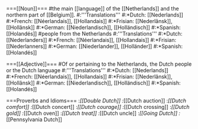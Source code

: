 ===[[Noun]]===
#the main [[language]] of the [[Netherlands]] and the northern part of [[Belgium]].
#:'''Translations'''
#:*Dutch: [[Nederlands]]
#:*French: [[Néerlandais]], [[Hollandais]]
#:*Frisian: [[Nederlânsk]], [[Hollânsk]]
#:*German: [[Niederlandisch]], [[Holländisch]] 
#:*Spanish: [[Holandés]]
#people from the Netherlands
#:'''Translations'''
#:*Dutch:  [[Nederlanders]]
#:*French: [[Néerlandais]], [[Hollandais]]
#:*Frisian: [[Nederlanners]]
#:*German: [[Niederlander]], [[Holländer]]
#:*Spanish: [[Holandés]]

===[[Adjective]]===
#Of or pertaining to the Netherlands, the Dutch people or the Dutch language
#:'''Translations'''
#:*Dutch: [[Nederlands]]
#:*French: [[Néerlandais]], [[Hollandais]]
#:*Frisian: [[Nederlânsk]], [[Hollânsk]]
#:*German: [[Niederlandisch]], [[Holländisch]]
#:*Spanish: [[Holandés]]

===Proverbs and Idioms===
:*[[Double Dutch]]
:*[[Dutch auction]]
:*[[Dutch comfort]]
:*[[Dutch concert]]
:*[[Dutch courage]]
:*[[Dutch crossing]]
:*[[Dutch gold]]
:*[[Dutch oven]]
:*[[Dutch treat]]
:*[[Dutch uncle]]
:*[[Going Dutch]]
:*[[Pennsylvania Dutch]]